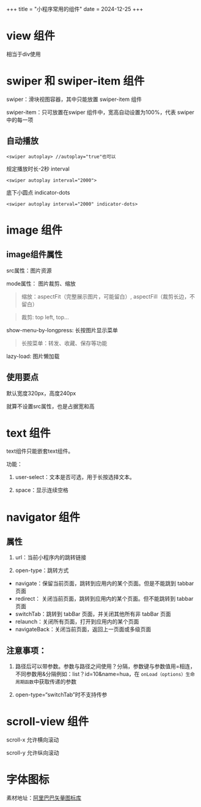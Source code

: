 +++
title = "小程序常用的组件"
date = 2024-12-25
+++

# view 组件

相当于div使用

# swiper 和 swiper-item 组件

swiper：滑块视图容器，其中只能放置 swiper-item 组件

swiper-item：只可放置在swiper 组件中，宽高自动设置为100%，代表 swiper 中的每一项

## 自动播放

```wxml
<swiper autoplay> //autoplay="true"也可以
```

规定播放时长-2秒 interval

```wxml
<swiper autoplay interval="2000">
```

底下小圆点 indicator-dots

```wxml
<swiper autoplay interval="2000" indicator-dots>

```


# image 组件

## image组件属性

src属性：图片资源

mode属性： 图片裁剪、缩放

> 缩放：aspectFit（完整展示图片，可能留白）, aspectFill（裁剪长边，不留白）

> 裁剪: top left, top...


show-menu-by-longpress: 长按图片显示菜单

> 长按菜单：转发、收藏、保存等功能


lazy-load: 图片懒加载


## 使用要点

默认宽度320px，高度240px

就算不设置src属性，也是占据宽和高


# text 组件

text组件只能嵌套text组件。

功能：

1. user-select：文本是否可选，用于长按选择文本。

2. space：显示连续空格

# navigator 组件

## 属性

1. url：当前小程序内的跳转链接

2. open-type：跳转方式

- navigate：保留当前页面，跳转到应用内的某个页面。但是不能跳到 tabbar 页面 
- redirect： 关闭当前页面，跳转到应用内的某个页面。但不能跳转到 tabbar 页面 
- switchTab：跳转到 tabBar 页面，并关闭其他所有非 tabBar 页面
- relaunch：关闭所有页面，打开到应用内的某个页面
-  navigateBack：关闭当前页面，返回上一页面或多级页面

## 注意事项：

1. 路径后可以带参数。参数与路径之间使用？分隔，参数键与参数值用=相连，不同参数用&分隔例如：list？id=10&name=hua，在 `onLoad（options）生命周期函数`中获取传递的参数

2. open-type=“switchTab”时不支持传参

# scroll-view 组件

scroll-x 允许横向滚动

scroll-y 允许纵向滚动

# 字体图标

素材地址：[阿里巴巴矢量图标库](https://www.iconfont.cn/)



